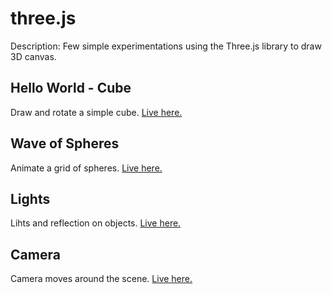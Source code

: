 # three.js

Description: Few simple experimentations using the Three.js library to draw 3D canvas.

## Hello World - Cube

Draw and rotate a simple cube.
[Live here.](https://dorianbayart.github.io/three.js/hello-world-cube/)

## Wave of Spheres

Animate a grid of spheres.
[Live here.](https://dorianbayart.github.io/three.js/wave-of-spheres/)

## Lights

Lihts and reflection on objects.
[Live here.](https://dorianbayart.github.io/three.js/lights/)

## Camera

Camera moves around the scene.
[Live here.](https://dorianbayart.github.io/three.js/camera/)
